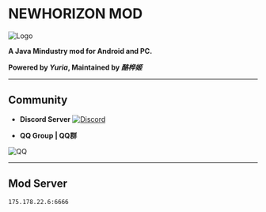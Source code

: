 # NEWHORIZON MOD

![Logo](github-pictures/logo.png)

****A Java Mindustry<V7> mod for Android and PC.****

**Powered by *Yuria*, Maintained by *酪桦姬***

---
## Community
+ **Discord Server**
[![Discord](https://img.shields.io/discord/825801593466388520.svg?logo=discord&logoColor=white&logoWidth=20&labelColor=7289DA&label=Discord&color=17cf48)](https://discord.gg/gMD5KGpxQM)


+ **QQ Group | QQ群**

![QQ](github-pictures/qq-code.png)

---
## Mod Server
`175.178.22.6:6666`
